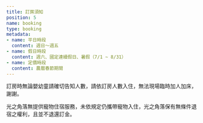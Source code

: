 ```yaml
---
title: 訂房須知
position: 5
name: booking
type: booking
metadata:
- name: 平日時段
  content: 週日～週五
- name: 假日時段
  content: 週六、國定連續假日、暑假（7/1 ~ 8/31）
- name: 定價時段
  content: 農曆春節期間
---
```


訂房時無論嬰幼童請確切告知人數，請依訂房人數入住，無法現場臨時加人加床，謝謝。

光之角落無提供寵物住宿服務，未依規定仍攜帶寵物入住，光之角落保有無條件退宿之權利，且並不退還訂金。
